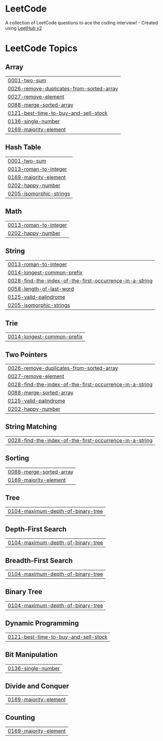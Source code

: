 # LeetCode
A collection of LeetCode questions to ace the coding interview! - Created using [LeetHub v2](https://github.com/arunbhardwaj/LeetHub-2.0)

<!---LeetCode Topics Start-->
# LeetCode Topics
## Array
|  |
| ------- |
| [0001-two-sum](https://github.com/chandoli21/LeetCode/tree/master/0001-two-sum) |
| [0026-remove-duplicates-from-sorted-array](https://github.com/chandoli21/LeetCode/tree/master/0026-remove-duplicates-from-sorted-array) |
| [0027-remove-element](https://github.com/chandoli21/LeetCode/tree/master/0027-remove-element) |
| [0088-merge-sorted-array](https://github.com/chandoli21/LeetCode/tree/master/0088-merge-sorted-array) |
| [0121-best-time-to-buy-and-sell-stock](https://github.com/chandoli21/LeetCode/tree/master/0121-best-time-to-buy-and-sell-stock) |
| [0136-single-number](https://github.com/chandoli21/LeetCode/tree/master/0136-single-number) |
| [0169-majority-element](https://github.com/chandoli21/LeetCode/tree/master/0169-majority-element) |
## Hash Table
|  |
| ------- |
| [0001-two-sum](https://github.com/chandoli21/LeetCode/tree/master/0001-two-sum) |
| [0013-roman-to-integer](https://github.com/chandoli21/LeetCode/tree/master/0013-roman-to-integer) |
| [0169-majority-element](https://github.com/chandoli21/LeetCode/tree/master/0169-majority-element) |
| [0202-happy-number](https://github.com/chandoli21/LeetCode/tree/master/0202-happy-number) |
| [0205-isomorphic-strings](https://github.com/chandoli21/LeetCode/tree/master/0205-isomorphic-strings) |
## Math
|  |
| ------- |
| [0013-roman-to-integer](https://github.com/chandoli21/LeetCode/tree/master/0013-roman-to-integer) |
| [0202-happy-number](https://github.com/chandoli21/LeetCode/tree/master/0202-happy-number) |
## String
|  |
| ------- |
| [0013-roman-to-integer](https://github.com/chandoli21/LeetCode/tree/master/0013-roman-to-integer) |
| [0014-longest-common-prefix](https://github.com/chandoli21/LeetCode/tree/master/0014-longest-common-prefix) |
| [0028-find-the-index-of-the-first-occurrence-in-a-string](https://github.com/chandoli21/LeetCode/tree/master/0028-find-the-index-of-the-first-occurrence-in-a-string) |
| [0058-length-of-last-word](https://github.com/chandoli21/LeetCode/tree/master/0058-length-of-last-word) |
| [0125-valid-palindrome](https://github.com/chandoli21/LeetCode/tree/master/0125-valid-palindrome) |
| [0205-isomorphic-strings](https://github.com/chandoli21/LeetCode/tree/master/0205-isomorphic-strings) |
## Trie
|  |
| ------- |
| [0014-longest-common-prefix](https://github.com/chandoli21/LeetCode/tree/master/0014-longest-common-prefix) |
## Two Pointers
|  |
| ------- |
| [0026-remove-duplicates-from-sorted-array](https://github.com/chandoli21/LeetCode/tree/master/0026-remove-duplicates-from-sorted-array) |
| [0027-remove-element](https://github.com/chandoli21/LeetCode/tree/master/0027-remove-element) |
| [0028-find-the-index-of-the-first-occurrence-in-a-string](https://github.com/chandoli21/LeetCode/tree/master/0028-find-the-index-of-the-first-occurrence-in-a-string) |
| [0088-merge-sorted-array](https://github.com/chandoli21/LeetCode/tree/master/0088-merge-sorted-array) |
| [0125-valid-palindrome](https://github.com/chandoli21/LeetCode/tree/master/0125-valid-palindrome) |
| [0202-happy-number](https://github.com/chandoli21/LeetCode/tree/master/0202-happy-number) |
## String Matching
|  |
| ------- |
| [0028-find-the-index-of-the-first-occurrence-in-a-string](https://github.com/chandoli21/LeetCode/tree/master/0028-find-the-index-of-the-first-occurrence-in-a-string) |
## Sorting
|  |
| ------- |
| [0088-merge-sorted-array](https://github.com/chandoli21/LeetCode/tree/master/0088-merge-sorted-array) |
| [0169-majority-element](https://github.com/chandoli21/LeetCode/tree/master/0169-majority-element) |
## Tree
|  |
| ------- |
| [0104-maximum-depth-of-binary-tree](https://github.com/chandoli21/LeetCode/tree/master/0104-maximum-depth-of-binary-tree) |
## Depth-First Search
|  |
| ------- |
| [0104-maximum-depth-of-binary-tree](https://github.com/chandoli21/LeetCode/tree/master/0104-maximum-depth-of-binary-tree) |
## Breadth-First Search
|  |
| ------- |
| [0104-maximum-depth-of-binary-tree](https://github.com/chandoli21/LeetCode/tree/master/0104-maximum-depth-of-binary-tree) |
## Binary Tree
|  |
| ------- |
| [0104-maximum-depth-of-binary-tree](https://github.com/chandoli21/LeetCode/tree/master/0104-maximum-depth-of-binary-tree) |
## Dynamic Programming
|  |
| ------- |
| [0121-best-time-to-buy-and-sell-stock](https://github.com/chandoli21/LeetCode/tree/master/0121-best-time-to-buy-and-sell-stock) |
## Bit Manipulation
|  |
| ------- |
| [0136-single-number](https://github.com/chandoli21/LeetCode/tree/master/0136-single-number) |
## Divide and Conquer
|  |
| ------- |
| [0169-majority-element](https://github.com/chandoli21/LeetCode/tree/master/0169-majority-element) |
## Counting
|  |
| ------- |
| [0169-majority-element](https://github.com/chandoli21/LeetCode/tree/master/0169-majority-element) |
<!---LeetCode Topics End-->